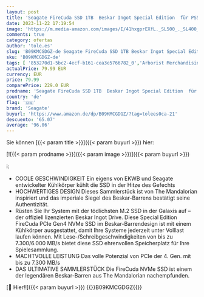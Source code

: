 ```yaml
---
layout: post
title: 'Seagate FireCuda SSD 1TB  Beskar Ingot Special Edition  für PS5/PC  M.2 PCIe Gen4 NVMe  bis zu 7.300 MB/s  1 8 Mio. MTBF  640 TBW  Kühlkörper  3 Jahre Rescue Service  Modellnr.: ZP1000GM3A033'
date: 2023-11-22 17:19:54
image: 'https://m.media-amazon.com/images/I/41hxgprEXfL._SL500_._SL400_.jpg'
comments: true
category: ofertas
author: 'tole.es'
slug: 'B09KMCGDGZ-de Seagate FireCuda SSD 1TB Beskar Ingot Special Edition für...'
sku: 'B09KMCGDGZ-de'
tags: [ '853270d1-5bc2-4ecf-b161-cea3e5766782_0','Arborist Merchandising Root','Computer & Zubehör','Custom Stores','Datenspeicher','Interne SSD','Interne Solid State Drives','Interne Speichermedien','Interner Speicher','Komponenten','PC gaming components','PC-Gaming','Self Service','Special Features Stores','a4cbee59-f823-40fe-831a-7de64f655f6f_0','a4cbee59-f823-40fe-831a-7de64f655f6f_4701','a4cbee59-f823-40fe-831a-7de64f655f6f_9701','seagate','🇩🇪', ]
actualPrice: 79.99 EUR
currency: EUR
price: 79.99
comparePrice: 229.0 EUR
prodname: 'Seagate FireCuda SSD 1TB  Beskar Ingot Special Edition  für PS5/PC  M.2 PCIe Gen4 NVMe  bis zu 7.300 MB/s  1 8 Mio. MTBF  640 TBW  Kühlkörper  3 Jahre Rescue Service  Modellnr.: ZP1000GM3A033'
country: 'de'
flag: '🇩🇪'
brand: 'Seagate'
buyurl: 'https://www.amazon.de/dp/B09KMCGDGZ/?tag=tolees0ca-21'
descuento: '65.07'
average: '96.06'
---
```


Sie können [{{< param title >}}]({{< param buyurl >}}) hier:

[![{{< param prodname >}}]({{< param image >}})]({{< param buyurl >}})

ℹ️:

- COOLE GESCHWINDIGKEIT Ein eigens von EKWB und Seagate entwickelter Kühlkörper kühlt die SSD in der Hitze des Gefechts
- HOCHWERTIGES DESIGN Dieses Sammlerstück ist von The Mandalorian inspiriert und das imperiale Siegel des Beskar-Barrens bestätigt seine Authentizität.
- Rüsten Sie Ihr System mit der tödlichsten M.2 SSD in der Galaxis auf – der offiziell lizenzierten Beskar Ingot Drive. Diese Special Edition FireCuda PCIe Gen4 NVMe SSD im Beskar-Barrendesign ist mit einem Kühlkörper ausgestattet, damit Ihre Systeme jederzeit unter Volllast laufen können. Mit Lese-/Schreibgeschwindigkeiten von bis zu 7.300/6.000 MB/s bietet diese SSD ehrenvollen Speicherplatz für Ihre Spielesammlung.
- MACHTVOLLE LEISTUNG Das volle Potenzial von PCIe der 4. Gen. mit bis zu 7.300 MB/s
- DAS ULTIMATIVE SAMMLERSTÜCK Die FireCuda NVMe SSD ist einem der legendären Beskar-Barren aus The Mandalorian nachempfunden.

[🛒 Hier!!]({{< param buyurl >}})
{{<world>}}B09KMCGDGZ{{</world>}}
